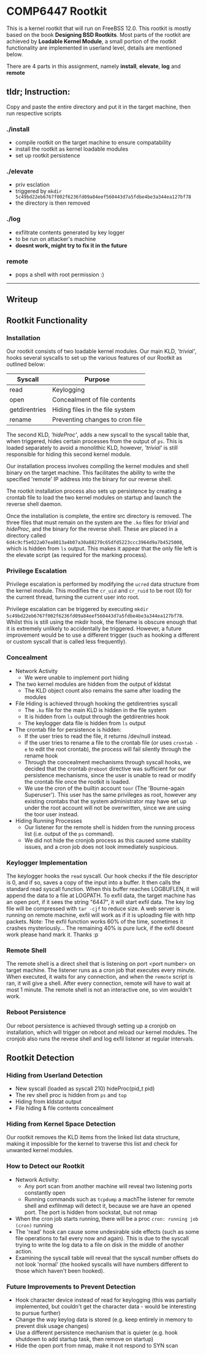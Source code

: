 # COMP6447 Rootkit

This is a kernel rootkit that will run on FreeBSS 12.0. This rootkit is mostly based on the book <b>Designing BSD Rootkits</b>. Most parts of the rootkit are achieved by <b>Loadable Kernel Module</b>, a small portion of the rootkit functionality are implemented in userland level, details are mentioned below.

There are 4 parts in this assignment, namely <b>install</b>, <b>elevate</b>, <b>log</b> and <b>remote</b>

## tldr; Instruction:
Copy and paste the entire directory and put it in the target machine, then run respective scripts

### ./install
- compile rootkit on the target machine to ensure compatability
- install the rootkit as kernel loadable modules
- set up rootkit persistence

### ./elevate
- priv esclation
- triggered by `mkdir 5c49bd22eb6767f002f6236fd09a84eef560443d7a5fdbe4be3a344ea127bf78`
- the directory is then removed

### ./log
- exfiltrate contents generated by key logger
- to be run on attacker's machine
- <b>doesnt work, might try to fix it in the future</b>

### remote
- pops a shell with root permission :)

--------

## Writeup

## Rootkit Functionality
### Installation
Our rootkit consists of two loadable kernel modules. Our main KLD, _'trivial'_, hooks several syscalls to set up the various features of our Rootkit as outlined below:

| Syscall       | Purpose
|---------------|---------------
| read          | Keylogging
| open          | Concealment of file contents
| getdirentries | Hiding files in the file system
| rename        | Preventing changes to cron file

The second KLD, _'hideProc'_, adds a new syscall to the syscall table that, when triggered, hides certain processes from the output of `ps`. This is loaded separately to avoid a monolithic KLD, however, _'trivial'_ is still responsible for hiding this second kernel module.

Our installation process involves compiling the kernel modules and shell binary on the target machine. This facilitates the ability to write the specified 'remote' IP address into the binary for our reverse shell.

The rootkit installation process also sets up persistence by creating a crontab file to load the two kernel modules on startup and launch the reverse shell daemon.

Once the installation is complete, the entire src directory is removed. The three files that must remain on the system are the `.ko` files for _trivial_ and _hideProc_, and the binary for the reverse shell. These are placed in a directory called `6d4c9cf5e022a07ea8013a4b07a30a88270c65dfd5223ccc3964d9a7b4525008`, which is hidden from `ls` output. This makes it appear that the only file left is the elevate script (as required for the marking process).

### Privilege Escalation
Privilege escalation is performed by modifying the `ucred` data structure from the kernel module. This modifies the `cr_uid` and `cr_ruid` to be root (0) for the current thread, turning the current user into root.

Privilege escalation can be triggered by executing `mkdir 5c49bd22eb6767f002f6236fd09a84eef560443d7a5fdbe4be3a344ea127bf78`. Whilst this is still using the mkdir hook, the filename is obscure enough that it is extremely unlikely to accidentally be triggered. However, a future improvement would be to use a different trigger (such as hooking a different or custom syscall that is called less frequently).

### Concealment
* Network Activity
    * We were unable to implement port hiding
* The two kernel modules are hidden from the output of kldstat
    * The KLD object count also remains the same after loading the modules
* File Hiding is achieved through hooking the getdirentries syscall
    * The `.ko` file for the main KLD is hidden in the file system
    * It is hidden from `ls` output through the getdirentries hook
    * The keylogger data file is hidden from `ls` output
* The crontab file for persistence is hidden:
    * If the user tries to read the file, it returns /dev/null instead.
    * if the user tries to rename a file to the crontab file (or uses `crontab -e` to edit the root crontab), the process will fail silently through the rename hook
    * Through the concealment mechanisms through syscall hooks, we decided that the crontab `@reboot` directive was sufficient for our persistence mechanisms, since the user is unable to read or modify the crontab file once the rootkit is loaded.
    * We use the cron of the builtin account `toor` (The 'Bourne-again Superuser'). This user has the same privileges as root, however any existing crontabs that the system administrator may have set up under the root account will not be overwritten, since we are using the toor user instead.
* Hiding Running Processes
    * Our listener for the remote shell is hidden from the running process list (i.e. output of the `ps` command).
    * We did not hide the cronjob process as this caused some stability issues, and a cron job does not look immediately suspicious.

### Keylogger Implementation
The keylogger hooks the `read` syscall. Our hook checks if the file descriptor is 0, and if so, saves a copy of the input into a buffer. It then calls the standard read syscall function.
When this buffer reaches LOGBUFLEN, it will append the data to a file at LOGPATH.
To exfil data, the target machine has an open port, if it sees the string "6447", it will start exfil data. The key log file will be compressed with `tar -cjf` to reduce size. A web server is running on remote machine, exfil will work as if it is uploading file with http packets.
Note: The exfil function works 60% of the time, sometimes it crashes mysteriously... The remaining 40% is pure luck, if the exfil doesnt work please hand mark it. Thanks :p

### Remote Shell
The remote shell is a direct shell that is listening on port \<port number> on target machine. The listener runs as a cron job that executes every minute. When executed, it waits for any connection, and when the `remote` script is ran, it will give a shell.
After every connection, remote will have to wait at most 1 minute. The remote shell is not an interactive one, so vim wouldn't work.

### Reboot Persistence
Our reboot persistence is achieved through setting up a cronjob on installation, which will trigger on reboot and reload our kernel modules. The cronjob also runs the revese shell and log exfil listener at regular intervals.

## Rootkit Detection
### Hiding from Userland Detection
* New syscall (loaded as syscall 210) hideProc(pid_t pid)
* The rev shell proc is hidden from `ps` and `top`
* Hiding from kldstat output
* File hiding & file contents concealment

### Hiding from Kernel Space Detection
Our rootkit removes the KLD items from the linked list data structure, making it impossible for the kernel to traverse this list and check for unwanted kernel modules. 

### How to Detect our Rootkit
* Network Activity: 
	* Any port scan from another machine will reveal two listening ports constantly open
	* Running commands such as `tcpdump`
a machThe listener for remote shell and exfilnmap will detect it, because we are have an opened port. The port is hidden from sockstat, but not nmap
* When the cron job starts running, there will be a proc `cron: running job (cron)` running
* The 'read' hook can cause some undesirable side effects (such as some file operations to fail every now and again). This is due to the syscall trying to write the log data to a file on disk in the middle of another action.
* Examining the syscall table will reveal that the syscall number offsets do not look 'normal' (the hooked syscalls will have numbers different to those which haven't been hooked).

### Future Improvements to Prevent Detection
* Hook character device instead of read for keylogging (this was partially implemented, but couldn't get the character data - would be interesting to pursue further)
* Change the way keylog data is stored (e.g. keep entirely in memory to prevent disk usage changes)
* Use a different persistence mechanism that is quieter (e.g. hook shutdown to add startup task, then remove on startup)
* Hide the open port from nmap, make it not respond to SYN scan

